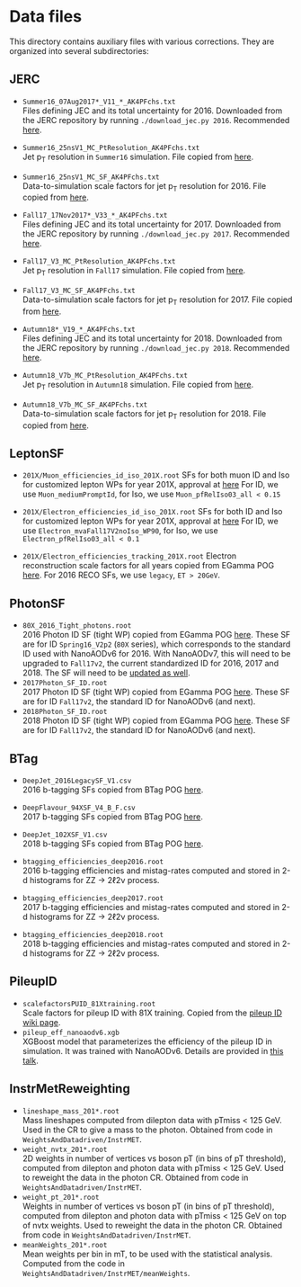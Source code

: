 # Data files

This directory contains auxiliary files with various corrections. They are organized into several subdirectories:


## JERC

* `Summer16_07Aug2017*_V11_*_AK4PFchs.txt` <br />
  Files defining JEC and its total uncertainty for 2016. Downloaded from the JERC repository by running `./download_jec.py 2016`. Recommended [here](https://twiki.cern.ch/twiki/bin/viewauth/CMS/JECDataMC?rev=166#Jet_Energy_Corrections_in_Run2).
* `Summer16_25nsV1_MC_PtResolution_AK4PFchs.txt` <br />
  Jet p<sub>T</sub> resolution in `Summer16` simulation. File copied from [here](https://github.com/cms-jet/JRDatabase/blob/master/textFiles/Summer16_25nsV1_MC/Summer16_25nsV1_MC_PtResolution_AK4PFchs.txt).
* `Summer16_25nsV1_MC_SF_AK4PFchs.txt` <br />
  Data-to-simulation scale factors for jet p<sub>T</sub> resolution for 2016. File copied from [here](https://github.com/cms-jet/JRDatabase/blob/master/textFiles/Summer16_25nsV1_MC/Summer16_25nsV1_MC_SF_AK4PFchs.txt).

* `Fall17_17Nov2017*_V33_*_AK4PFchs.txt` <br />
  Files defining JEC and its total uncertainty for 2017. Downloaded from the JERC repository by running `./download_jec.py 2017`. Recommended [here](https://twiki.cern.ch/twiki/bin/viewauth/CMS/JECDataMC?rev=170#Jet_Energy_Corrections_in_Run2).
* `Fall17_V3_MC_PtResolution_AK4PFchs.txt` <br />
  Jet p<sub>T</sub> resolution in `Fall17` simulation. File copied from [here](https://github.com/cms-jet/JRDatabase/blob/master/textFiles/Fall17_V3_MC/Fall17_V3_MC_PtResolution_AK4PFchs.txt).
* `Fall17_V3_MC_SF_AK4PFchs.txt` <br />
  Data-to-simulation scale factors for jet p<sub>T</sub> resolution for 2017. File copied from [here](https://github.com/cms-jet/JRDatabase/blob/master/textFiles/Fall17_V3_MC/Fall17_V3_MC_SF_AK4PFchs.txt).

* `Autumn18*_V19_*_AK4PFchs.txt` <br />
  Files defining JEC and its total uncertainty for 2018. Downloaded from the JERC repository by running `./download_jec.py 2018`. Recommended [here](https://twiki.cern.ch/twiki/bin/viewauth/CMS/JECDataMC?rev=174#Jet_Energy_Corrections_in_Run2).
* `Autumn18_V7b_MC_PtResolution_AK4PFchs.txt` <br />
  Jet p<sub>T</sub> resolution in `Autumn18` simulation. File copied from [here](https://github.com/cms-jet/JRDatabase/blob/master/textFiles/Autumn18_V7b_MC/Autumn18_V7b_MC_PtResolution_AK4PFchs.txt).
* `Autumn18_V7b_MC_SF_AK4PFchs.txt` <br />
  Data-to-simulation scale factors for jet p<sub>T</sub> resolution for 2018. File copied from [here](https://github.com/cms-jet/JRDatabase/blob/master/textFiles/Autumn18_V7b_MC/Autumn18_V7b_MC_SF_AK4PFchs.txt).

## LeptonSF

* `201X/Muon_efficiencies_id_iso_201X.root`
  SFs for both muon ID and Iso for customized lepton WPs for year 201X, approval at [here](https://indico.cern.ch/event/943782/contributions/3968378/)
  For ID, we use `Muon_mediumPromptId`, for Iso, we use `Muon_pfRelIso03_all < 0.15`

* `201X/Electron_efficiencies_id_iso_201X.root`
  SFs for both ID and Iso for customized lepton WPs for year 201X, approval at [here](https://indico.cern.ch/event/879930/#4-approval-of-h-zz-id-and-hlt)
  For ID, we use `Electron_mvaFall17V2noIso_WP90`, for Iso, we use `Electron_pfRelIso03_all < 0.1`

* `201X/Electron_efficiencies_tracking_201X.root`
  Electron reconstruction scale factors for all years copied from EGamma POG [here](https://twiki.cern.ch/twiki/bin/view/CMS/EgammaIDRecipesRun2#Electron_efficiencies_and_scale).
  For 2016 RECO SFs, we use `legacy`, `ET > 20GeV`.

## PhotonSF

* `80X_2016_Tight_photons.root`  <br />
  2016 Photon ID SF (tight WP) copied from EGamma POG [here](https://twiki.cern.ch/twiki/bin/view/CMS/EgammaIDRecipesRun2?rev=106#80X_series_80X_Scale_factors_AN1).
  These SF are for ID `Spring16_V2p2` (`80X` series), which corresponds to the standard ID used with NanoAODv6 for 2016.
  With NanoAODv7, this will need to be upgraded to `Fall17v2`, the current standardized ID for 2016, 2017 and 2018. The SF will need to be [updated as well](https://twiki.cern.ch/twiki/bin/view/CMS/EgammaRunIIRecommendations?rev=17#Fall17v2_AN1).
* `2017Photon_SF_ID.root`  <br />
  2017 Photon ID SF (tight WP) copied from EGamma POG [here](https://twiki.cern.ch/twiki/bin/view/CMS/EgammaIDRecipesRun2?rev=106#94X_series_Fall17V2_IDs_Scale_fa).
  These SF are for ID `Fall17v2`, the standard ID for NanoAODv6 (and next).
* `2018Photon_SF_ID.root`  <br />
  2018 Photon ID SF (tight WP) copied from EGamma POG [here](https://twiki.cern.ch/twiki/bin/view/CMS/EgammaIDRecipesRun2?rev=112#102X_series_Fall17V2_IDs_Sca_AN1).
  These SF are for ID `Fall17v2`, the standard ID for NanoAODv6 (and next).

## BTag

* `DeepJet_2016LegacySF_V1.csv`  <br />
  2016 b-tagging SFs copied from BTag POG [here](https://twiki.cern.ch/twiki/pub/CMS/BtagRecommendation2016Legacy/DeepJet_2016LegacySF_WP_V1.csv).
* `DeepFlavour_94XSF_V4_B_F.csv`  <br />
  2017 b-tagging SFs copied from BTag POG [here](https://twiki.cern.ch/twiki/pub/CMS/BtagRecommendation94X/DeepFlavour_94XSF_WP_V3_B_F.csv).
* `DeepJet_102XSF_V1.csv`  <br />
  2018 b-tagging SFs copied from BTag POG [here](https://twiki.cern.ch/twiki/pub/CMS/BtagRecommendation102X/DeepJet_102XSF_WP_V1.csv).

* `btagging_efficiencies_deep2016.root` <br />
  2016 b-tagging efficiencies and mistag-rates computed and stored in 2-d histograms for ZZ &rarr; 2&ell;2&nu; process.
* `btagging_efficiencies_deep2017.root` <br />
  2017 b-tagging efficiencies and mistag-rates computed and stored in 2-d histograms for ZZ &rarr; 2&ell;2&nu; process.
* `btagging_efficiencies_deep2018.root` <br />
  2018 b-tagging efficiencies and mistag-rates computed and stored in 2-d histograms for ZZ &rarr; 2&ell;2&nu; process.


## PileupID

* `scalefactorsPUID_81Xtraining.root` <br />
  Scale factors for pileup ID with 81X training. Copied from the [pileup ID wiki page](https://twiki.cern.ch/twiki/bin/viewauth/CMS/PileupJetID?rev=61).
* `pileup_eff_nanoaodv6.xgb` <br />
  XGBoost model that parameterizes the efficiency of the pileup ID in simulation. It was trained with NanoAODv6. Details are provided in [this talk](https://indico.cern.ch/event/934117/#9-parametrization-of-puid-effc).


## InstrMetReweighting

* `lineshape_mass_201*.root` <br />
  Mass lineshapes computed from dilepton data with pTmiss < 125 GeV. Used in the CR to give a mass to the photon. Obtained from code in `WeightsAndDatadriven/InstrMET`.
* `weight_nvtx_201*.root` <br />
  2D weights in number of vertices vs boson pT (in bins of pT threshold), computed from dilepton and photon data with pTmiss < 125 GeV. Used to reweight the data in the photon CR. Obtained from code in `WeightsAndDatadriven/InstrMET`.
* `weight_pt_201*.root` <br />
  Weights in number of vertices vs boson pT (in bins of pT threshold), computed from dilepton and photon data with pTmiss < 125 GeV on top of nvtx weights. Used to reweight the data in the photon CR. Obtained from code in `WeightsAndDatadriven/InstrMET`.
* `meanWeights_201*.root` <br />
  Mean weights per bin in mT, to be used with the statistical analysis. Computed from the code in `WeightsAndDatadriven/InstrMET/meanWeights`.

